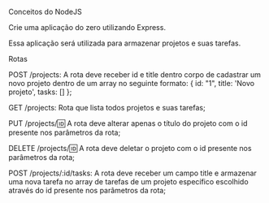 Conceitos do NodeJS

Crie uma aplicação do zero utilizando Express.

Essa aplicação será utilizada para armazenar projetos e suas tarefas.

Rotas

POST /projects: A rota deve receber id e title dentro corpo de cadastrar um novo projeto dentro de um array no seguinte formato: { id: "1", title: 'Novo projeto', tasks: [] };

GET /projects: Rota que lista todos projetos e suas tarefas;

PUT /projects/🆔 A rota deve alterar apenas o título do projeto com o id presente nos parâmetros da rota;

DELETE /projects/🆔 A rota deve deletar o projeto com o id presente nos parâmetros da rota;

POST /projects/:id/tasks: A rota deve receber um campo title e armazenar uma nova tarefa no array de tarefas de um projeto específico escolhido através do id presente nos parâmetros da rota;

